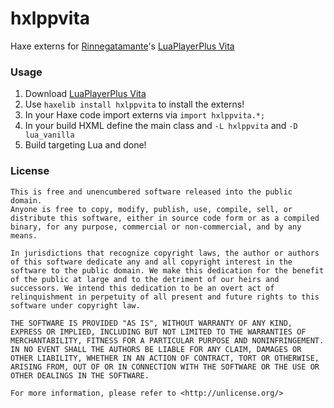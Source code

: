 # hxlppvita

Haxe externs for [Rinnegatamante](https://github.com/Rinnegatamante)'s [LuaPlayerPlus Vita](https://github.com/Rinnegatamante/lpp-vita)

### Usage

1. Download [LuaPlayerPlus Vita](https://github.com/Rinnegatamante/lpp-vita/releases)
2. Use `haxelib install hxlppvita` to install the externs!
3. In your Haxe code import externs via `import hxlppvita.*;`
4. In your build HXML define the main class and `-L hxlppvita` and `-D lua_vanilla`
5. Build targeting Lua and done!

### License

```
This is free and unencumbered software released into the public domain.
Anyone is free to copy, modify, publish, use, compile, sell, or
distribute this software, either in source code form or as a compiled
binary, for any purpose, commercial or non-commercial, and by any
means.

In jurisdictions that recognize copyright laws, the author or authors
of this software dedicate any and all copyright interest in the
software to the public domain. We make this dedication for the benefit
of the public at large and to the detriment of our heirs and
successors. We intend this dedication to be an overt act of
relinquishment in perpetuity of all present and future rights to this
software under copyright law.

THE SOFTWARE IS PROVIDED "AS IS", WITHOUT WARRANTY OF ANY KIND,
EXPRESS OR IMPLIED, INCLUDING BUT NOT LIMITED TO THE WARRANTIES OF
MERCHANTABILITY, FITNESS FOR A PARTICULAR PURPOSE AND NONINFRINGEMENT.
IN NO EVENT SHALL THE AUTHORS BE LIABLE FOR ANY CLAIM, DAMAGES OR
OTHER LIABILITY, WHETHER IN AN ACTION OF CONTRACT, TORT OR OTHERWISE,
ARISING FROM, OUT OF OR IN CONNECTION WITH THE SOFTWARE OR THE USE OR
OTHER DEALINGS IN THE SOFTWARE.

For more information, please refer to <http://unlicense.org/>
```
